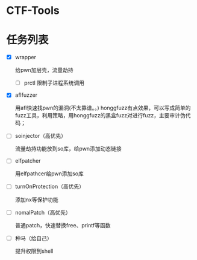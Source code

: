 # CTF-Tools
# 任务列表
+ [X] wrapper

  给pwn加层壳，流量劫持
  + [ ] prctl 限制子进程系统调用
  
+ [X] aflfuzzer

  用afl快速找pwn的漏洞(不太靠谱。。)
  honggfuzz有点效果，可以写成简单的fuzz工具，利用策略，用honggfuzz的黑盒fuzz对进行fuzz，主要审计伪代码；
  
+ [ ] soinjector（高优先）

  流量劫持功能放到so库，给pwn添加动态链接
  

  
+ [ ] elfpatcher

  用elfpathcer给pwn添加so库
  
+ [ ] turnOnProtection（高优先）

  添加nx等保护功能
  
+ [ ] nomalPatch（高优先）

  普通patch，快速替换free、printf等函数
  
+ [ ] 种马（给自己）
  
  提升权限到shell
